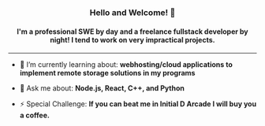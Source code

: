 <h3 align = "center">Hello and Welcome! 👋</h3>
<h4 align = "center">I'm a professional SWE by day and a freelance fullstack developer by night! I tend to work on very impractical projects.</h4>

---

- 🌱 I’m currently learning about: **webhosting/cloud applications to implement remote storage solutions in my programs**

- 💬 Ask me about: **Node.js, React, C++, and Python**

- ⚡ Special Challenge: **If you can beat me in Initial D Arcade I will buy you a coffee.**
